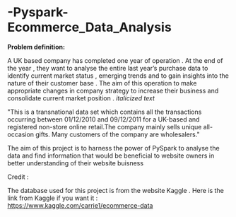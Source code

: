 # -Pyspark-Ecommerce_Data_Analysis

**Problem definition:**

A UK based company has completed one year of operation . At the end of the year , they want to analyse the entire last year’s purchase data to identify current market status , emerging trends and to gain insights into the nature of their customer base .
The aim of this operation to make appropriate changes in company strategy to increase their business and  consolidate current market position . 
*italicized text*

"This is a transnational data set which contains all the transactions occurring between 01/12/2010 and 09/12/2011 for a UK-based and registered non-store online retail.The company mainly sells unique all-occasion gifts. Many customers of the company are wholesalers."

The aim of this project is to harness the power of PySpark to analyse the data and find information that would be beneficial to website owners in better understanding of their website buisness

Credit :

The database used for this project is from the website Kaggle . Here is the link from Kaggle if you want it :
https://www.kaggle.com/carrie1/ecommerce-data


